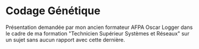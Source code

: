 # Codage Génétique
Présentation demandée par mon ancien formateur AFPA Oscar Logger dans le cadre de ma formation "Technicien Supérieur Systèmes et Réseaux" sur un sujet sans aucun rapport avec cette dernière.
